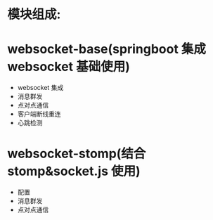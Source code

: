 # 模块组成:
# websocket-base(springboot 集成 websocket 基础使用)
- websocket 集成
- 消息群发
- 点对点通信
- 客户端断线重连
- 心跳检测

# websocket-stomp(结合 stomp&socket.js 使用)
- 配置
- 消息群发
- 点对点通信


